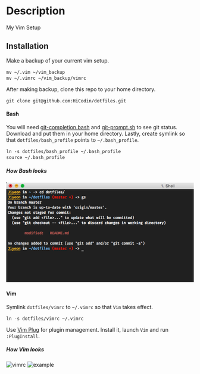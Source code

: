 # Description

My Vim Setup

## Installation

Make a backup of your current vim setup. 

```    
mv ~/.vim ~/vim_backup
mv ~/.vimrc ~/vim_backup/vimrc
```

After making backup, clone this repo to your home directory.

```
git clone git@github.com:HiCodin/dotfiles.git
```

#### Bash

You will need [git-completion.bash](https://raw.githubusercontent.com/git/git/master/contrib/completion/git-completion.bash) and [git-prompt.sh](https://raw.githubusercontent.com/git/git/master/contrib/completion/git-prompt.sh) to see git status.
Download and put them in your home directory. Lastly, create symlink so that `dotfiles/bash_profile` points to `~/.bash_profile`.

```
ln -s dotfiles/bash_profile ~/.bash_profile
source ~/.bash_profile
```

##### How Bash looks
![simple-bash-prompt](https://raw.githubusercontent.com/HiCodin/dotfiles/master/simple-bash-prompt.png)
#### Vim
Symlink `dotfiles/vimrc` to `~/.vimrc` so that `Vim` takes effect.

```
ln -s dotfiles/vimrc ~/.vimrc
```

Use [Vim Plug](https://github.com/junegunn/vim-plug) for plugin management.
Install it, launch `Vim` and run `:PlugInstall`.

##### How Vim looks

![vimrc](https://cloud.githubusercontent.com/assets/13816418/9438729/91657b62-4a86-11e5-9271-38d63ce08ff7.png)
![example](https://cloud.githubusercontent.com/assets/13816418/9438978/bc1e89c8-4a88-11e5-8b3f-ffc644b26a4d.png)
